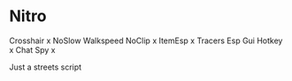 # Nitro
Crosshair x
NoSlow
Walkspeed
NoClip x
ItemEsp x
Tracers
Esp
Gui Hotkey x
Chat Spy x


Just a streets script
